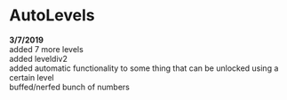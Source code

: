 # AutoLevels

**3/7/2019** <br>
added 7 more levels <br>
added leveldiv2 <br>
added automatic functionality to some thing that can be unlocked using a certain level <br>
buffed/nerfed bunch of numbers <br>
